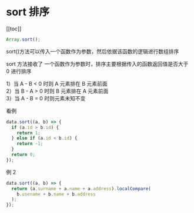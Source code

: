 # sort 排序

[[toc]]

```js
Array.sort();
```

sort()方法可以传入一个函数作为参数，然后依据该函数的逻辑进行数组排序

sort 方法接收了 一个函数作为参数时，排序主要根据传入的函数返回值是否大于 0 进行排序

1）当 A - B < 0 时则 A 元素排在 B 元素前面<br/>
2）当 B - A > 0 时则 B 元素排在 A 元素前面<br/>
3）当 A - B = 0 时则元素未知不变<br/>

看例

```js
data.sort((a, b) => {
  if (a.id > b.id) {
    return 1;
  } else if (a.id < b.id) {
    return -1;
  }
  return 0;
});
```

例 2

```js
data.sort((a, b) => {
  return (a.surname + a.name + a.address).localCompare(
    b.usename + b.name + b.address
  );
});
```
